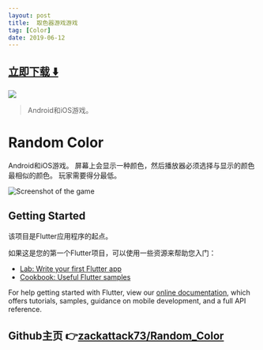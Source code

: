 ```yaml
---
layout: post
title:  取色器游戏游戏
tag: [Color]
date: 2019-06-12
---
```


 


## [立即下载 ️⬇️ ](https://codeload.github.com/zackattack73/Random_Color/zip/master) 


 
![](https://flutterawesome.com/content/images/2019/05/Random-Color.jpg)
 
>
> Android和iOS游戏。
>

 
# Random Color
Android和iOS游戏。
屏幕上会显示一种颜色，然后播放器必须选择与显示的颜色最相似的颜色。
玩家需要得分最低。

![Screenshot of the game](http://github.com/zackattack73/Random_Color/blob/master/screenshot_1557401458.png?raw=true)

## Getting Started

该项目是Flutter应用程序的起点。

如果这是您的第一个Flutter项目，可以使用一些资源来帮助您入门：

- [Lab: Write your first Flutter app](https://flutter.io/docs/get-started/codelab)
- [Cookbook: Useful Flutter samples](https://flutter.io/docs/cookbook)

For help getting started with Flutter, view our 
[online documentation](https://flutter.io/docs), which offers tutorials, 
samples, guidance on mobile development, and a full API reference.

## Github主页 👉[zackattack73/Random_Color](http://github.com/zackattack73/Random_Color)